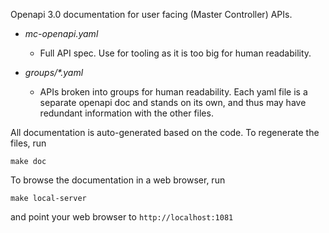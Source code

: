 Openapi 3.0 documentation for user facing (Master Controller) APIs.

- _mc-openapi.yaml_
  - Full API spec. Use for tooling as it is too big for human readability.

- _groups/*.yaml_
  - APIs broken into groups for human readability. Each yaml file is a separate openapi doc and stands on its own, and thus may have redundant information with the other files.

All documentation is auto-generated based on the code. To regenerate the files, run

```
make doc
```

To browse the documentation in a web browser, run

```
make local-server
```

and point your web browser to `http://localhost:1081`

